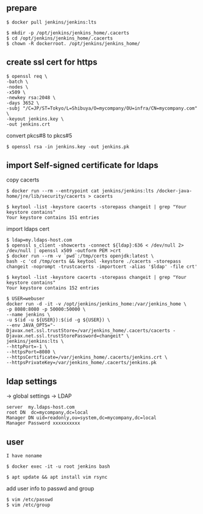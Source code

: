 
prepare
--

```console
$ docker pull jenkins/jenkins:lts
```


```console
$ mkdir -p /opt/jenkins/jenkins_home/.cacerts
$ cd /opt/jenkins/jenkins_home/.cacerts
$ chown -R dockerroot. /opt/jenkins/jenkins_home/
```


create ssl cert for https
--
```console
$ openssl req \
-batch \
-nodes \
-x509 \
-newkey rsa:2048 \
-days 3652 \
-subj "/C=JP/ST=Tokyo/L=Shibuya/O=mycompany/OU=infra/CN=mycompany.com" \
-keyout jenkins.key \
-out jenkins.crt
```

convert pkcs#8 to pkcs#5 
```
$ openssl rsa -in jenkins.key -out jenkins.pk
```

import Self-signed certificate for ldaps
--

copy cacerts 
```console
$ docker run --rm --entrypoint cat jenkins/jenkins:lts /docker-java-home/jre/lib/security/cacerts > cacerts 
```
```console
$ keytool -list -keystore cacerts -storepass changeit | grep "Your keystore contains"
Your keystore contains 151 entries
```

import ldaps cert 
```console
$ ldap=my.ldaps-host.com
$ openssl s_client -showcerts -connect ${ldap}:636 < /dev/null 2> /dev/null | openssl x509 -outform PEM >crt
$ docker run --rm -v `pwd`:/tmp/certs openjdk:latest \
bash -c 'cd /tmp/certs && keytool -keystore ./cacerts -storepass changeit -noprompt -trustcacerts -importcert -alias '$ldap' -file crt'
``` 

```console
$ keytool -list -keystore cacerts -storepass changeit | grep "Your keystore contains"
Your keystore contains 152 entries
```

```
$ USER=webuser
docker run -d -it -v /opt/jenkins/jenkins_home:/var/jenkins_home \
-p 8080:8080 -p 50000:50000 \
--name jenkins \
-u $(id -u ${USER}):$(id -g ${USER}) \
--env JAVA_OPTS="-Djavax.net.ssl.trustStore=/var/jenkins_home/.cacerts/cacerts -Djavax.net.ssl.trustStorePassword=changeit" \
jenkins/jenkins:lts \
--httpPort=-1 \
--httpsPort=8080 \
--httpsCertificate=/var/jenkins_home/.cacerts/jenkins.crt \
--httpsPrivateKey=/var/jenkins_home/.cacerts/jenkins.pk
```

ldap settings
--
-> global settings -> LDAP

```
server  my.ldaps-host.com
root DN  dc=mycompany,dc=local		
Manager DN uid=readonly,ou=system,dc=mycompany,dc=local
Manager Password xxxxxxxxxx
```


user
--
`I have noname`


```console
$ docker exec -it -u root jenkins bash
```
```console
$ apt update && apt install vim rsync
```

add user info to passwd and group
```console
$ vim /etc/passwd
$ vim /etc/group
```
